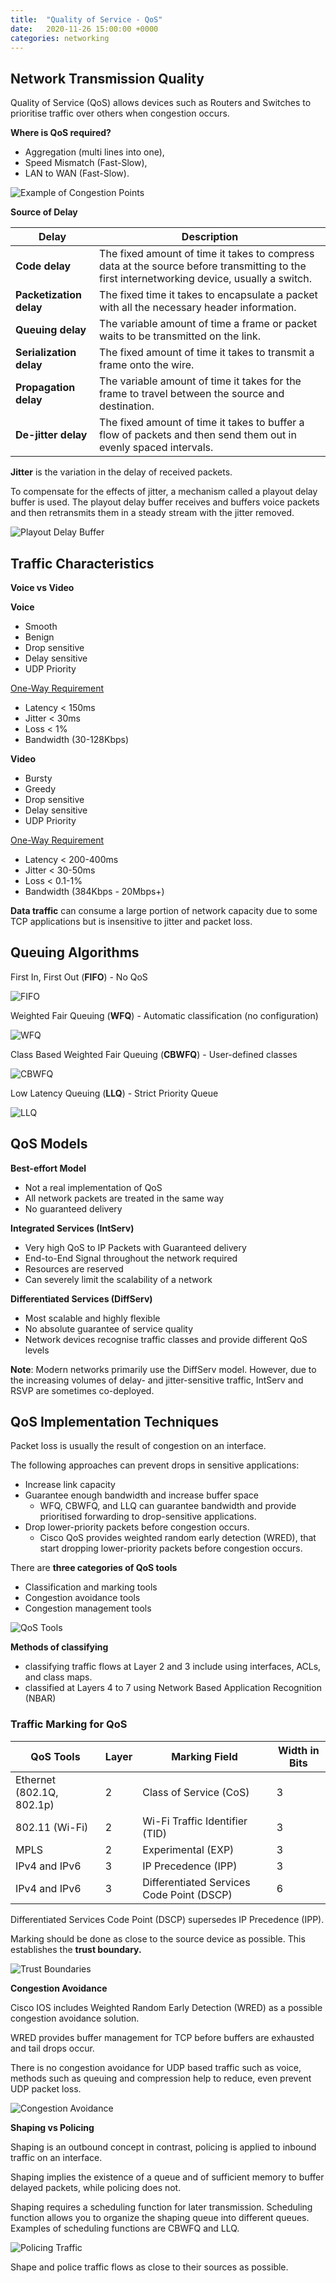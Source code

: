 ```yaml
---
title:  "Quality of Service - QoS"
date:   2020-11-26 15:00:00 +0000
categories: networking
---
```


## Network Transmission Quality

Quality of Service (QoS) allows devices such as Routers and Switches to prioritise traffic over others when congestion occurs.

**Where is QoS required?**

* Aggregation (multi lines into one),
* Speed Mismatch (Fast-Slow),
* LAN to WAN (Fast-Slow).

![Example of Congestion Points](/assets/images/posts/congestion_points.png)

**Source of Delay**

| **Delay**               | **Description**                                              |
| ----------------------- | ------------------------------------------------------------ |
| **Code delay**          | The fixed amount of time it takes to compress data at the source before  transmitting to the first internetworking device, usually a switch. |
| **Packetization delay** | The fixed time it takes to encapsulate a packet with all the necessary header information. |
| **Queuing delay**       | The variable amount of time a frame or packet waits to be transmitted on the link. |
| **Serialization delay** | The fixed amount of time it takes to transmit a frame onto the wire. |
| **Propagation delay**   | The variable amount of time it takes for the frame to travel between the source and destination. |
| **De-jitter delay**     | The fixed amount of time it takes to buffer a flow of packets and then send them out in evenly spaced intervals. |

**Jitter** is the variation in the delay of received packets.

To compensate for the effects of jitter, a mechanism called a  playout delay buffer is used. The playout delay buffer receives and  buffers voice packets and then retransmits them in a steady stream with  the jitter removed.

![Playout Delay Buffer](/assets/images/posts/qos_playout.png)

## Traffic Characteristics

**Voice vs Video**

**Voice**

* Smooth
* Benign
* Drop sensitive
* Delay sensitive
* UDP Priority

<u>One-Way Requirement</u>

* Latency < 150ms
* Jitter < 30ms
* Loss < 1%
* Bandwidth (30-128Kbps)

**Video**

* Bursty
* Greedy
* Drop sensitive
* Delay sensitive
* UDP Priority

<u>One-Way Requirement</u>

* Latency < 200-400ms
* Jitter < 30-50ms
* Loss < 0.1-1%
* Bandwidth (384Kbps  - 20Mbps+)

**Data traffic** can consume a large portion of network capacity due to some TCP applications but is insensitive to jitter and packet loss.

## Queuing Algorithms

First In, First Out (**FIFO**) - No QoS

![FIFO](/assets/images/posts/fifo.png)

Weighted Fair Queuing (**WFQ**) - Automatic classification (no configuration)

![WFQ](/assets/images/posts/wfq.png)

Class Based Weighted Fair Queuing (**CBWFQ**) - User-defined classes

![CBWFQ](/assets/images/posts/cbwfq.png)

Low Latency Queuing (**LLQ**) - Strict Priority Queue

![LLQ](/assets/images/posts/llq.png)

## QoS Models

**Best-effort Model**

* Not a real implementation of QoS
* All network packets are treated in the same way
* No guaranteed delivery

**Integrated Services (IntServ)**

* Very high QoS to IP Packets with Guaranteed delivery
* End-to-End Signal throughout the network required
* Resources are reserved
* Can severely limit the scalability of a network

**Differentiated Services (DiffServ)**

* Most scalable and highly flexible
* No absolute guarantee of service quality
* Network devices recognise traffic classes and provide different QoS levels

**Note**: Modern networks primarily use the DiffServ model. However, due to the increasing volumes of delay- and jitter-sensitive traffic, IntServ and RSVP are sometimes co-deployed.

## QoS Implementation Techniques

Packet loss is usually the result of congestion on an interface.

The following approaches can prevent drops in sensitive applications:

* Increase link capacity
* Guarantee enough bandwidth and increase buffer space
  * WFQ, CBWFQ, and LLQ can guarantee bandwidth and provide prioritised forwarding to drop-sensitive applications.
* Drop lower-priority packets before congestion occurs.
  * Cisco QoS provides weighted random early detection (WRED),  that start dropping lower-priority packets before congestion occurs.

There are **three categories of QoS tools**

* Classification and marking tools
* Congestion avoidance tools
* Congestion management tools

![QoS Tools](/assets/images/posts/qos_tools.png)

**Methods of classifying**

* classifying traffic flows at Layer 2 and 3 include using interfaces, ACLs, and class maps.
* classified at Layers 4 to 7 using Network Based Application Recognition (NBAR)

### Traffic Marking for QoS

| **QoS Tools**             | **Layer** | **Marking Field**                         | **Width in Bits** |
| ------------------------- | --------- | ----------------------------------------- | ----------------- |
| Ethernet (802.1Q, 802.1p) | 2         | Class of Service (CoS)                    | 3                 |
| 802.11 (Wi-Fi)            | 2         | Wi-Fi Traffic Identifier (TID)            | 3                 |
| MPLS                      | 2         | Experimental (EXP)                        | 3                 |
| IPv4 and IPv6             | 3         | IP Precedence (IPP)                       | 3                 |
| IPv4 and IPv6             | 3         | Differentiated Services Code Point (DSCP) | 6                 |

Differentiated Services Code Point (DSCP) supersedes IP Precedence (IPP).

Marking should be done as close to the source device as possible. This establishes the **trust boundary.**

![Trust Boundaries](/assets/images/posts/qos_trust_boundaries.png)

**Congestion Avoidance**

Cisco IOS includes Weighted Random Early Detection (WRED) as a possible congestion avoidance solution.

WRED provides buffer management for TCP before buffers are exhausted and tail drops occur.

There is no congestion avoidance for UDP based traffic such as voice, methods such as queuing and compression help to reduce, even prevent UDP packet loss.

![Congestion Avoidance](/assets/images/posts/qos_congestion_avoidance.png)

**Shaping vs Policing**

Shaping is an outbound concept in contrast, policing is applied to inbound traffic on an interface.

Shaping implies the existence of a queue and of sufficient memory to buffer delayed packets, while policing does not.

Shaping requires a scheduling function for later transmission. Scheduling function allows you to organize the shaping queue into different queues. Examples of scheduling functions are CBWFQ and LLQ.

![Policing Traffic](/assets/images/posts/qos_policing.png)

Shape and police traffic flows as close to their sources as possible.
